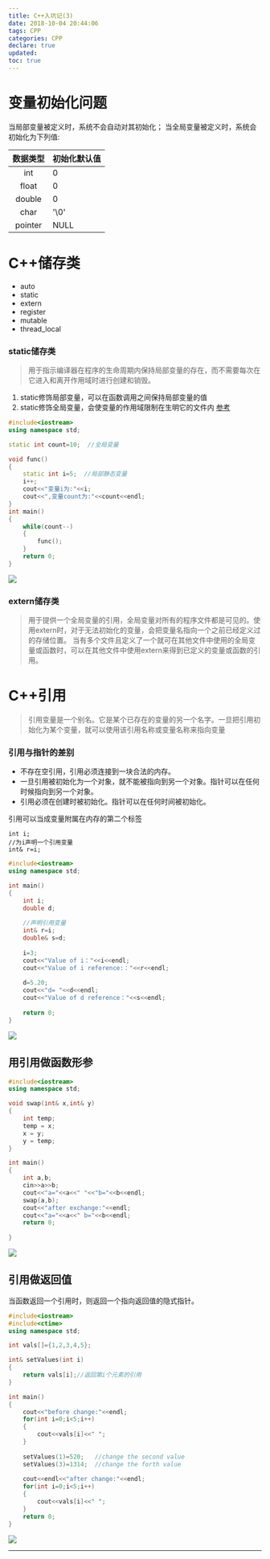 ```yaml
---
title: C++入坑记(3)
date: 2018-10-04 20:44:06
tags: CPP
categories: CPP
declare: true
updated:
toc: true
---
```

# 变量初始化问题
当局部变量被定义时，系统不会自动对其初始化；
当全局变量被定义时，系统会初始化为下列值:

|数据类型|初始化默认值|
|:--:|:--|
|int|0|
|float|0|
|double|0|
|char|'\0'|
|pointer|NULL|
<!-- more -->

# C++储存类

* auto
* static
* extern
* register
* mutable
* thread_local

### static储存类
>用于指示编译器在程序的生命周期内保持局部变量的存在，而不需要每次在它进入和离开作用域时进行创建和销毁。
1. static修饰局部变量，可以在函数调用之间保持局部变量的值
2. static修饰全局变量，会使变量的作用域限制在生明它的文件内
[参考](http://www.runoob.com/cplusplus/cpp-storage-classes.html)

```c++
#include<iostream>
using namespace std;

static int count=10;  //全局变量 

void func()
{
	static int i=5;  //局部静态变量 
	i++;
	cout<<"变量i为:"<<i;
	cout<<",变量count为:"<<count<<endl; 
}
int main() 
{
	while(count--)
	{
		func();
	}
	return 0;
}
```
![](https://i.imgur.com/kKvsKof.png)

### extern储存类
>用于提供一个全局变量的引用，全局变量对所有的程序文件都是可见的。使用extern时，对于无法初始化的变量，会把变量名指向一个之前已经定义过的存储位置。
>当有多个文件且定义了一个就可在其他文件中使用的全局变量或函数时，可以在其他文件中使用extern来得到已定义的变量或函数的引用。

# C++引用
>引用变量是一个别名。它是某个已存在的变量的另一个名字。一旦把引用初始化为某个变量，就可以使用该引用名称或变量名称来指向变量

### 引用与指针的差别

* 不存在空引用，引用必须连接到一块合法的内存。
* 一旦引用被初始化为一个对象，就不能被指向到另一个对象。指针可以在任何时候指向到另一个对象。
* 引用必须在创建时被初始化。指针可以在任何时间被初始化。

引用可以当成变量附属在内存的第二个标签

	int i;
	//为i声明一个引用变量
	int& r=i;
```c++
#include<iostream>
using namespace std;

int main()
{
	int i;
	double d;
	
	//声明引用变量
	int& r=i;
	double& s=d;
	
	i=3;
	cout<<"Value of i："<<i<<endl;
	cout<<"Value of i reference:："<<r<<endl;
	
	d=5.20;
	cout<<"d= "<<d<<endl;
	cout<<"Value of d reference："<<s<<endl;
	
	return 0; 
} 
```
![](https://i.imgur.com/leM5bJC.png)

## 用引用做函数形参

```c++
#include<iostream>
using namespace std;

void swap(int& x,int& y)
{
	int temp;
	temp = x;
	x = y;
	y = temp;
}

int main()
{
	int a,b;
	cin>>a>>b;
	cout<<"a="<<a<<" "<<"b="<<b<<endl;
	swap(a,b);
	cout<<"after exchange:"<<endl;
	cout<<"a="<<a<<" b="<<b<<endl;
	return 0;
	
}
```
![](https://i.imgur.com/zNTinnC.png)

## 引用做返回值

当函数返回一个引用时，则返回一个指向返回值的隐式指针。

```c++
#include<iostream>
#include<ctime> 
using namespace std;

int vals[]={1,2,3,4,5};

int& setValues(int i)
{
	return vals[i];//返回第i个元素的引用 
}

int main()
{
	cout<<"before change:"<<endl;
	for(int i=0;i<5;i++)
	{
		cout<<vals[i]<<" ";
	}
	
	setValues(1)=520;   //change the second value 
	setValues(3)=1314;  //change the forth value 
	 
	cout<<endl<<"after change:"<<endl;
	for(int i=0;i<5;i++)
	{
		cout<<vals[i]<<" ";
	}
	return 0;
}
```
![](https://i.imgur.com/dytdmF0.png)



---